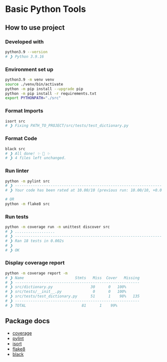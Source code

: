 # Basic Python Tools

## How to use project

### Developed with
```bash
python3.9 --version
# ❯ Python 3.9.16
```

### Environment set up
```bash
python3.9 -m venv venv
source ./venv/bin/activate
python -m pip install --upgrade pip
python -m pip install -r requirements.txt
export PYTHONPATH="./src"
```

### Format Imports
```bash
isort src
# ❯ Fixing PATH_TO_PROJECT/src/tests/test_dictionary.py
```

### Format Code
```bash
black src
# ❯ All done! ✨ 🍰 ✨
# ❯ 4 files left unchanged.
```

### Run linter
```bash
python -m pylint src
# ❯ --------------------------------------------------------------------
# ❯ Your code has been rated at 10.00/10 (previous run: 10.00/10, +0.00)

# OR
python -m flake8 src
```

### Run tests
```bash
python -m coverage run -m unittest discover src
# ❯ ..................
# ❯ ----------------------------------------------------------------------
# ❯ Ran 18 tests in 0.002s
# ❯
# ❯ OK
```

### Display coverage report
```bash
python -m coverage report -m
# ❯ Name                       Stmts   Miss  Cover   Missing
# ❯ --------------------------------------------------------
# ❯ src/dictionary.py                 30      0   100%
# ❯ src/tests/__init__.py              0      0   100%
# ❯ src/tests/test_dictionary.py      51      1    98%   135
# ❯ --------------------------------------------------------
# ❯ TOTAL                         81      1    99%
```


## Package docs
- [coverage](https://coverage.readthedocs.io)
- [pylint](https://pylint.readthedocs.io)
- [isort](https://pycqa.github.io/isort)
- [flake8](https://flake8.pycqa.org)
- [black](https://black.readthedocs.io)
